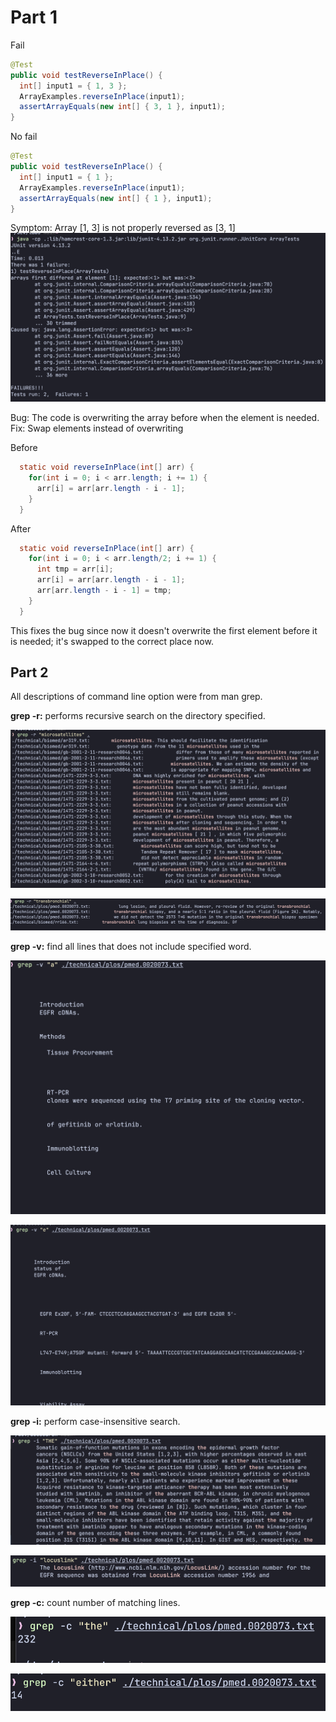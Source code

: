 # Part 1


Fail 
```java
@Test
public void testReverseInPlace() {
  int[] input1 = { 1, 3 };
  ArrayExamples.reverseInPlace(input1);
  assertArrayEquals(new int[] { 3, 1 }, input1);
}
```

No fail
```java
@Test
public void testReverseInPlace() {
  int[] input1 = { 1 };
  ArrayExamples.reverseInPlace(input1);
  assertArrayEquals(new int[] { 1 }, input1);
}
```
Symptom: Array \[1, 3\] is not properly reversed as \[3, 1\]
![fa](./images/test_fail.png)

Bug: The code is overwriting the array before when the element is needed.
Fix: Swap elements instead of overwriting

Before 
```java
  static void reverseInPlace(int[] arr) {
    for(int i = 0; i < arr.length; i += 1) {
      arr[i] = arr[arr.length - i - 1];
    }
  }
```

After
```java
  static void reverseInPlace(int[] arr) {
    for(int i = 0; i < arr.length/2; i += 1) {
      int tmp = arr[i];
      arr[i] = arr[arr.length - i - 1];
      arr[arr.length - i - 1] = tmp;
    }
  }
```

This fixes the bug since now it doesn't overwrite the first element before it is needed; it's swapped to the correct place now.

## Part 2

All descriptions of command line option were from man grep.

**grep -r:** performs recursive search on the directory specified.

![fa](./images/grep1.png)

![fa](./images/grep2.png)

**grep -v:** find all lines that does not include specified word.

![fa](./images/grep3.png)

![fa](./images/grep4.png)

**grep -i:** perform case-insensitive search.

![fa](./images/grep5.png)

![fa](./images/grep6.png)

**grep -c:** count number of matching lines.

![fa](./images/grep7.png)

![fa](./images/grep8.png)


